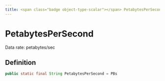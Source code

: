```yaml
---
title: <span class="badge object-type-scalar"></span> PetabytesPerSecond
---
```

# <span class="badge object-type-scalar"></span> PetabytesPerSecond

Data rate: petabytes/sec

## Definition

```java
public static final String PetabytesPerSecond = PBs
```

